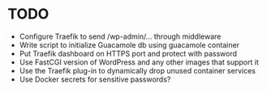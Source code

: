 # TODO

- Configure Traefik to send /wp-admin/... through middleware
- Write script to initialize Guacamole db using guacamole container
- Put Traefik dashboard on HTTPS port and protect with password
- Use FastCGI version of WordPress and any other images that support it
- Use the Traefik plug-in to dynamically drop unused container services
- Use Docker secrets for sensitive passwords?
